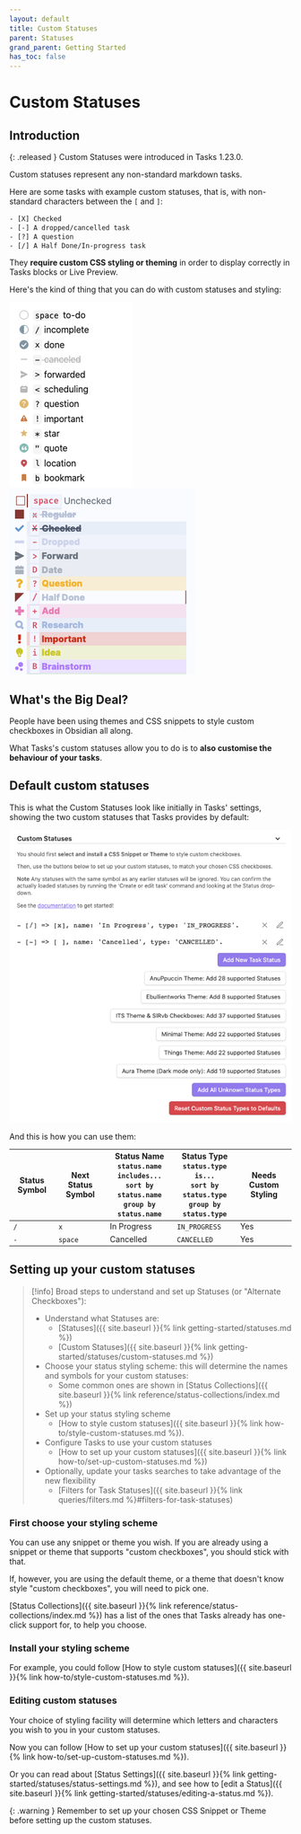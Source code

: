 ```yaml
---
layout: default
title: Custom Statuses
parent: Statuses
grand_parent: Getting Started
has_toc: false
---
```


# Custom Statuses

## Introduction

{: .released }
Custom Statuses were introduced in Tasks 1.23.0.

Custom statuses represent any non-standard markdown tasks.

Here are some tasks with example custom statuses, that is, with non-standard characters between the `[` and `]`:

```text
- [X] Checked
- [-] A dropped/cancelled task
- [?] A question
- [/] A Half Done/In-progress task
```

They **require custom CSS styling or theming** in order to display correctly in Tasks blocks or Live Preview.

Here's the kind of thing that you can do with custom statuses and styling:

![Selection of checkboxes from Minimal theme](../../images/theme-minimal-reading-view-sample.png) ![Selection of checkboxes from ITS theme](../../images/theme-its-reading-view-sample.png)

## What's the Big Deal?

People have been using themes and CSS snippets to style custom checkboxes in Obsidian all along.

What Tasks's custom statuses allow you to do is to **also customise the behaviour of your tasks**.

## Default custom statuses

This is what the Custom Statuses look like initially in Tasks' settings, showing the two custom statuses that Tasks provides by default:

![Default custom statuses](../../images/settings-custom-statuses-initial.png)

And this is how you can use them:

<!-- placeholder to force blank line before included text --> <!-- include: DocsSamplesForStatuses.test.DefaultStatuses_custom-statuses.approved.md -->

| Status Symbol | Next Status Symbol | Status Name<br>`status.name includes...`<br>`sort by status.name`<br>`group by status.name` | Status Type<br>`status.type is...`<br>`sort by status.type`<br>`group by status.type` | Needs Custom Styling |
| ----- | ----- | ----- | ----- | ----- |
| `/` | `x` | In Progress | `IN_PROGRESS` | Yes |
| `-` | `space` | Cancelled | `CANCELLED` | Yes |

<!-- placeholder to force blank line after included text --> <!-- endInclude -->

## Setting up your custom statuses

<!-- force a blank line --> <!-- include: snippet-statuses-overview.md -->

> [!info]
> Broad steps to understand and set up Statuses (or "Alternate Checkboxes"):
>
> - Understand what Statuses are:
>   - [Statuses]({{ site.baseurl }}{% link getting-started/statuses.md %})
>   - [Custom Statuses]({{ site.baseurl }}{% link getting-started/statuses/custom-statuses.md %})
> - Choose your status styling scheme: this will determine the names and symbols for your custom statuses:
>   - Some common ones are shown in [Status Collections]({{ site.baseurl }}{% link reference/status-collections/index.md %})
> - Set up your status styling scheme
>   - [How to style custom statuses]({{ site.baseurl }}{% link how-to/style-custom-statuses.md %}).
> - Configure Tasks to use your custom statuses
>   - [How to set up your custom statuses]({{ site.baseurl }}{% link how-to/set-up-custom-statuses.md %})
> - Optionally, update your tasks searches to take advantage of the new flexibility
>   - [Filters for Task Statuses]({{ site.baseurl }}{% link queries/filters.md %}#filters-for-task-statuses)

<!-- force a blank line --> <!-- endInclude -->

### First choose your styling scheme

You can use any snippet or theme you wish. If you are already using a snippet or theme that supports "custom checkboxes", you should stick with that.

If, however, you are using the default theme, or a theme that doesn't know style "custom checkboxes", you will need to pick one.

[Status Collections]({{ site.baseurl }}{% link reference/status-collections/index.md %}) has a list of the ones that Tasks already has one-click support for, to help you choose.

### Install your styling scheme

For example, you could follow [How to style custom statuses]({{ site.baseurl }}{% link how-to/style-custom-statuses.md %}).

### Editing custom statuses

Your choice of styling facility will determine which letters and characters you wish to you in your custom statuses.

Now you can follow [How to set up your custom statuses]({{ site.baseurl }}{% link how-to/set-up-custom-statuses.md %}).

Or you can read about [Status Settings]({{ site.baseurl }}{% link getting-started/statuses/status-settings.md %}), and see how to [edit a Status]({{ site.baseurl }}{% link getting-started/statuses/editing-a-status.md %}).

{: .warning }
Remember to set up your chosen CSS Snippet or Theme before setting up the custom statuses.
